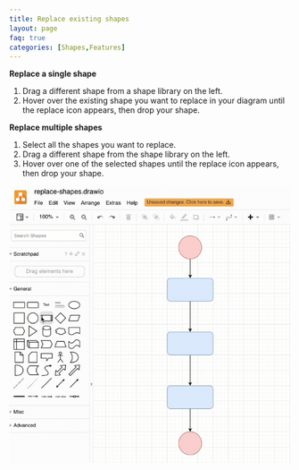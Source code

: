 ```yaml
---
title: Replace existing shapes
layout: page
faq: true
categories: [Shapes,Features]
---
```


**Replace a single shape**

1. Drag a different shape from a shape library on the left.
2. Hover over the existing shape you want to replace in your diagram until the replace icon appears, then drop your shape.

**Replace multiple shapes**

1. Select all the shapes you want to replace.
2. Drag a different shape from the shape library on the left.
3. Hover over one of the selected shapes until the replace icon appears, then drop your shape.

<img src="/assets/img/blog/shapes-replace.gif" style="max-width:100%;height:auto;" alt="Replace one or more shapes by dragging and dropping a new shape on the replace icon that appears when you hover over a shape">
